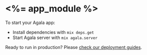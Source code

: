 # <%= app_module %>

To start your Agala app:

  * Install dependencies with `mix deps.get`
  * Start Agala server with `mix agala.server`

Ready to run in production? Please [check our deployment guides](https://github.com/Virviil/agala/).

